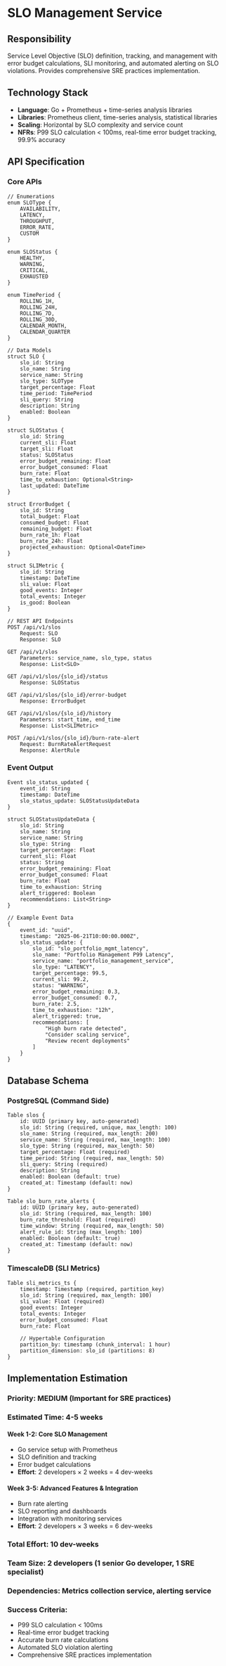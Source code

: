 # SLO Management Service

## Responsibility
Service Level Objective (SLO) definition, tracking, and management with error budget calculations, SLI monitoring, and automated alerting on SLO violations. Provides comprehensive SRE practices implementation.

## Technology Stack
- **Language**: Go + Prometheus + time-series analysis libraries
- **Libraries**: Prometheus client, time-series analysis, statistical libraries
- **Scaling**: Horizontal by SLO complexity and service count
- **NFRs**: P99 SLO calculation < 100ms, real-time error budget tracking, 99.9% accuracy

## API Specification

### Core APIs
```pseudo
// Enumerations
enum SLOType {
    AVAILABILITY,
    LATENCY,
    THROUGHPUT,
    ERROR_RATE,
    CUSTOM
}

enum SLOStatus {
    HEALTHY,
    WARNING,
    CRITICAL,
    EXHAUSTED
}

enum TimePeriod {
    ROLLING_1H,
    ROLLING_24H,
    ROLLING_7D,
    ROLLING_30D,
    CALENDAR_MONTH,
    CALENDAR_QUARTER
}

// Data Models
struct SLO {
    slo_id: String
    slo_name: String
    service_name: String
    slo_type: SLOType
    target_percentage: Float
    time_period: TimePeriod
    sli_query: String
    description: String
    enabled: Boolean
}

struct SLOStatus {
    slo_id: String
    current_sli: Float
    target_sli: Float
    status: SLOStatus
    error_budget_remaining: Float
    error_budget_consumed: Float
    burn_rate: Float
    time_to_exhaustion: Optional<String>
    last_updated: DateTime
}

struct ErrorBudget {
    slo_id: String
    total_budget: Float
    consumed_budget: Float
    remaining_budget: Float
    burn_rate_1h: Float
    burn_rate_24h: Float
    projected_exhaustion: Optional<DateTime>
}

struct SLIMetric {
    slo_id: String
    timestamp: DateTime
    sli_value: Float
    good_events: Integer
    total_events: Integer
    is_good: Boolean
}

// REST API Endpoints
POST /api/v1/slos
    Request: SLO
    Response: SLO

GET /api/v1/slos
    Parameters: service_name, slo_type, status
    Response: List<SLO>

GET /api/v1/slos/{slo_id}/status
    Response: SLOStatus

GET /api/v1/slos/{slo_id}/error-budget
    Response: ErrorBudget

GET /api/v1/slos/{slo_id}/history
    Parameters: start_time, end_time
    Response: List<SLIMetric>

POST /api/v1/slos/{slo_id}/burn-rate-alert
    Request: BurnRateAlertRequest
    Response: AlertRule
```

### Event Output
```pseudo
Event slo_status_updated {
    event_id: String
    timestamp: DateTime
    slo_status_update: SLOStatusUpdateData
}

struct SLOStatusUpdateData {
    slo_id: String
    slo_name: String
    service_name: String
    slo_type: String
    target_percentage: Float
    current_sli: Float
    status: String
    error_budget_remaining: Float
    error_budget_consumed: Float
    burn_rate: Float
    time_to_exhaustion: String
    alert_triggered: Boolean
    recommendations: List<String>
}

// Example Event Data
{
    event_id: "uuid",
    timestamp: "2025-06-21T10:00:00.000Z",
    slo_status_update: {
        slo_id: "slo_portfolio_mgmt_latency",
        slo_name: "Portfolio Management P99 Latency",
        service_name: "portfolio_management_service",
        slo_type: "LATENCY",
        target_percentage: 99.5,
        current_sli: 99.2,
        status: "WARNING",
        error_budget_remaining: 0.3,
        error_budget_consumed: 0.7,
        burn_rate: 2.5,
        time_to_exhaustion: "12h",
        alert_triggered: true,
        recommendations: [
            "High burn rate detected",
            "Consider scaling service",
            "Review recent deployments"
        ]
    }
}
```

## Database Schema

### PostgreSQL (Command Side)
```pseudo
Table slos {
    id: UUID (primary key, auto-generated)
    slo_id: String (required, unique, max_length: 100)
    slo_name: String (required, max_length: 200)
    service_name: String (required, max_length: 100)
    slo_type: String (required, max_length: 50)
    target_percentage: Float (required)
    time_period: String (required, max_length: 50)
    sli_query: String (required)
    description: String
    enabled: Boolean (default: true)
    created_at: Timestamp (default: now)
}

Table slo_burn_rate_alerts {
    id: UUID (primary key, auto-generated)
    slo_id: String (required, max_length: 100)
    burn_rate_threshold: Float (required)
    time_window: String (required, max_length: 50)
    alert_rule_id: String (max_length: 100)
    enabled: Boolean (default: true)
    created_at: Timestamp (default: now)
}
```

### TimescaleDB (SLI Metrics)
```pseudo
Table sli_metrics_ts {
    timestamp: Timestamp (required, partition_key)
    slo_id: String (required, max_length: 100)
    sli_value: Float (required)
    good_events: Integer
    total_events: Integer
    error_budget_consumed: Float
    burn_rate: Float

    // Hypertable Configuration
    partition_by: timestamp (chunk_interval: 1 hour)
    partition_dimension: slo_id (partitions: 8)
}
```

## Implementation Estimation

### Priority: **MEDIUM** (Important for SRE practices)
### Estimated Time: **4-5 weeks**

#### Week 1-2: Core SLO Management
- Go service setup with Prometheus
- SLO definition and tracking
- Error budget calculations
- **Effort**: 2 developers × 2 weeks = 4 dev-weeks

#### Week 3-5: Advanced Features & Integration
- Burn rate alerting
- SLO reporting and dashboards
- Integration with monitoring services
- **Effort**: 2 developers × 3 weeks = 6 dev-weeks

### Total Effort: **10 dev-weeks**
### Team Size: **2 developers** (1 senior Go developer, 1 SRE specialist)
### Dependencies: Metrics collection service, alerting service

### Success Criteria:
- P99 SLO calculation < 100ms
- Real-time error budget tracking
- Accurate burn rate calculations
- Automated SLO violation alerting
- Comprehensive SRE practices implementation
